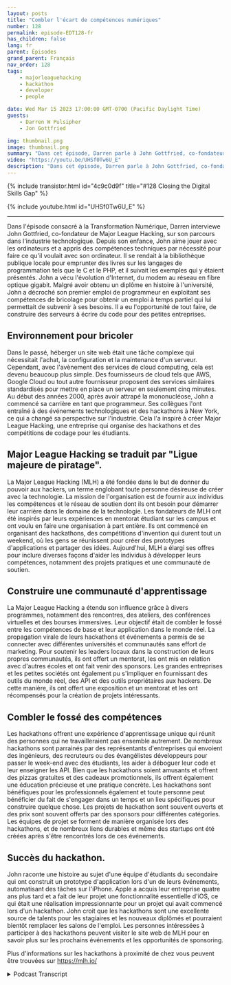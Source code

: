 ```yaml
---
layout: posts
title: "Combler l'écart de compétences numériques"
number: 128
permalink: episode-EDT128-fr
has_children: false
lang: fr
parent: Épisodes
grand_parent: Français
nav_order: 128
tags:
    - majorleaguehacking
    - hackathon
    - developer
    - people

date: Wed Mar 15 2023 17:00:00 GMT-0700 (Pacific Daylight Time)
guests:
    - Darren W Pulsipher
    - Jon Gottfried

img: thumbnail.png
image: thumbnail.png
summary: "Dans cet épisode, Darren parle à John Gottfried, co-fondateur de Major League Hacking, de la fermeture de l'écart de compétences numériques grâce à un travail collaboratif pratique utilisant des hackathons."
video: "https://youtu.be/UHSf0Tw6U_E"
description: "Dans cet épisode, Darren parle à John Gottfried, co-fondateur de Major League Hacking, de la fermeture de l'écart de compétences numériques grâce à un travail collaboratif pratique utilisant des hackathons."
---
```


<div>
{% include transistor.html id="4c9c0d9f" title="#128 Closing the Digital Skills Gap" %}

{% include youtube.html id="UHSf0Tw6U_E" %}
</div>

---

Dans l'épisode consacré à la Transformation Numérique, Darren interviewe John Gottfried, co-fondateur de Major League Hacking, sur son parcours dans l'industrie technologique. Depuis son enfance, John aime jouer avec les ordinateurs et a appris des compétences techniques par nécessité pour faire ce qu'il voulait avec son ordinateur. Il se rendait à la bibliothèque publique locale pour emprunter des livres sur les langages de programmation tels que le C et le PHP, et il suivait les exemples qui y étaient présentés. John a vécu l'évolution d'Internet, du modem au réseau en fibre optique gigabit. Malgré avoir obtenu un diplôme en histoire à l'université, John a décroché son premier emploi de programmeur en exploitant ses compétences de bricolage pour obtenir un emploi à temps partiel qui lui permettait de subvenir à ses besoins. Il a eu l'opportunité de tout faire, de construire des serveurs à écrire du code pour des petites entreprises.

## Environnement pour bricoler

Dans le passé, héberger un site web était une tâche complexe qui nécessitait l'achat, la configuration et la maintenance d'un serveur. Cependant, avec l'avènement des services de cloud computing, cela est devenu beaucoup plus simple. Des fournisseurs de cloud tels que AWS, Google Cloud ou tout autre fournisseur proposent des services similaires standardisés pour mettre en place un serveur en seulement cinq minutes. Au début des années 2000, après avoir attrapé la mononucléose, John a commencé sa carrière en tant que programmeur. Ses collègues l'ont entraîné à des événements technologiques et des hackathons à New York, ce qui a changé sa perspective sur l'industrie. Cela l'a inspiré à créer Major League Hacking, une entreprise qui organise des hackathons et des compétitions de codage pour les étudiants.

## Major League Hacking se traduit par "Ligue majeure de piratage".

La Major League Hacking (MLH) a été fondée dans le but de donner du pouvoir aux hackers, un terme englobant toute personne désireuse de créer avec la technologie. La mission de l'organisation est de fournir aux individus les compétences et le réseau de soutien dont ils ont besoin pour démarrer leur carrière dans le domaine de la technologie. Les fondateurs de MLH ont été inspirés par leurs expériences en mentorat étudiant sur les campus et ont voulu en faire une organisation à part entière. Ils ont commencé en organisant des hackathons, des compétitions d'invention qui durent tout un weekend, où les gens se réunissent pour créer des prototypes d'applications et partager des idées. Aujourd'hui, MLH a élargi ses offres pour inclure diverses façons d'aider les individus à développer leurs compétences, notamment des projets pratiques et une communauté de soutien.

## Construire une communauté d'apprentissage

La Major League Hacking a étendu son influence grâce à divers programmes, notamment des rencontres, des ateliers, des conférences virtuelles et des bourses immersives. Leur objectif était de combler le fossé entre les compétences de base et leur application dans le monde réel. La propagation virale de leurs hackathons et événements a permis de se connecter avec différentes universités et communautés sans effort de marketing. Pour soutenir les leaders locaux dans la construction de leurs propres communautés, ils ont offert un mentorat, les ont mis en relation avec d'autres écoles et ont fait venir des sponsors. Les grandes entreprises et les petites sociétés ont également pu s'impliquer en fournissant des outils du monde réel, des API et des outils propriétaires aux hackers. De cette manière, ils ont offert une exposition et un mentorat et les ont récompensés pour la création de projets intéressants.

## Combler le fossé des compétences

Les hackathons offrent une expérience d'apprentissage unique qui réunit des personnes qui ne travailleraient pas ensemble autrement. De nombreux hackathons sont parrainés par des représentants d'entreprises qui envoient des ingénieurs, des recruteurs ou des évangélistes développeurs pour passer le week-end avec des étudiants, les aider à déboguer leur code et leur enseigner les API. Bien que les hackathons soient amusants et offrent des pizzas gratuites et des cadeaux promotionnels, ils offrent également une éducation précieuse et une pratique concrète. Les hackathons sont bénéfiques pour les professionnels également et toute personne peut bénéficier du fait de s'engager dans un temps et un lieu spécifiques pour construire quelque chose. Les projets de hackathon sont souvent ouverts et des prix sont souvent offerts par des sponsors pour différentes catégories. Les équipes de projet se forment de manière organisée lors des hackathons, et de nombreux liens durables et même des startups ont été créées après s'être rencontrés lors de ces événements.

## Succès du hackathon.

John raconte une histoire au sujet d'une équipe d'étudiants du secondaire qui ont construit un prototype d'application lors d'un de leurs événements, automatisant des tâches sur l'iPhone. Apple a acquis leur entreprise quatre ans plus tard et a fait de leur projet une fonctionnalité essentielle d'iOS, ce qui était une réalisation impressionnante pour un projet qui avait commencé lors d'un hackathon. John croit que les hackathons sont une excellente source de talents pour les stagiaires et les nouveaux diplômés et pourraient bientôt remplacer les salons de l'emploi. Les personnes intéressées à participer à des hackathons peuvent visiter le site web de MLH pour en savoir plus sur les prochains événements et les opportunités de sponsoring.

Plus d'informations sur les hackathons à proximité de chez vous peuvent être trouvées sur https://mlh.io/



<details>
<summary> Podcast Transcript </summary>

<p></p>

</details>
